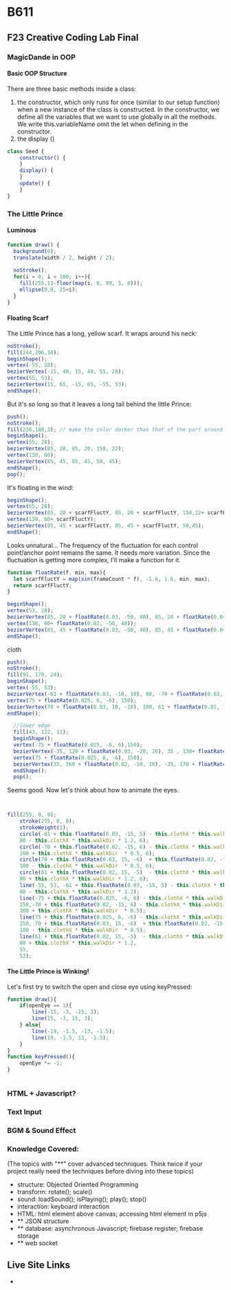 # B611
## F23 Creative Coding Lab Final

### MagicDande in OOP
#### Basic OOP Structure
There are three basic methods inside a class: 
1. the constructor, which only runs for once (similar to our setup
 function) when a new instance of the class is constructed. In the constructor, we define all the variables that we want to use globally in all the methods. We write this.variableName omit the let when defining in the constructor.
2. the display ()
```JavaScript
class Seed {
    constructor() {
    }
    display() {
    }
    update() {
    }
}
```
### The Little Prince
#### Luminous
```JavaScript
function draw() {
  background(0);
  translate(width / 2, height / 2);
  
  noStroke();
  for(i = 0; i < 100; i++){
    fill(255,13-floor(map(i, 0, 99, 5, 0)));
    ellipse(0,0, 25+i); 
  }
}
```
#### Floating Scarf
The Little Prince has a long, yellow scarf. 
It wraps around his neck:
```JavaScript
noStroke();
fill(244,206,10);
beginShape();
vertex(-55, 28);
bezierVertex(-15, 40, 15, 40, 55, 28);
vertex(55, 53);
bezierVertex(15, 65, -15, 65, -55, 53);
endShape();
```
But it's so long so that it leaves a long tail behind the little Prince:
```JavaScript
push();
noStroke();
fill(216,180,3); // make the color darker than that of the part around the neck
beginShape();
vertex(55, 28);
bezierVertex(85, 20, 85, 20, 150, 22);
vertex(138, 60);
bezierVertex(85, 45, 85, 45, 50, 45);
endShape();
pop();
```
It's floating in the wind:
```JavaScript
beginShape();
vertex(55, 28);
bezierVertex(85, 20 + scarfFluctY, 85, 20 + scarfFluctY, 150,22+ scarfFluctY);
vertex(138, 60+ scarfFluctY);
bezierVertex(85, 45 + scarfFluctY, 85, 45 + scarfFluctY, 50,45);
endShape();
```
Looks unnatural... The frequency of the fluctuation for each control point/anchor point remains the same. It needs more variation. 
Since the fluctuation is getting more complex, I'll make a function for it.

```JavaScript
function floatRate(f, min, max){
  let scarfFluctY = map(sin(frameCount * f), -1.6, 1.6, min, max);
  return scarfFluctY;
}
```
```JavaScript
beginShape();
vertex(53, 28);
bezierVertex(85, 20 + floatRate(0.03, -50, 40), 85, 20 + floatRate(0.04, -50, 40), 150,22+ floatRate(0.02, -50, 46));
vertex(138, 60+ floatRate(0.02, -50, 48));
bezierVertex(85, 45 + floatRate(0.03, -50, 40), 85, 45 + floatRate(0.04, -50, 40), 50,45);
endShape();
```
cloth
```JavaScript
push();
noStroke();
fill(91, 179, 24);
beginShape();
vertex(-55, 53);
bezierVertex(-61 + floatRate(0.03, -10, 10), 80, -70 + floatRate(0.02, -10, 10), 100, -75 + floatRate(0.025, -6, 6),150);
vertex(75 + floatRate(0.025, 6, -6), 150);
bezierVertex(70 + floatRate(0.03, 10, -10), 100, 61 + floatRate(0.02, 10, -10), 80, 55,53);
endShape();

```

```JavaScript
  //lower edge
  fill(43, 122, 11);
  beginShape();
  vertex(-75 + floatRate(0.025, -6, 6),150);
  bezierVertex(-35, 120 + floatRate(0.03, -20, 20), 35 , 130+ floatRate(0.025, 20, -20), 75 + floatRate(0.025, 6, -6), 150);
  vertex(75 + floatRate(0.025, 6, -6), 150);
  bezierVertex(35, 160 + floatRate(0.02, -10, 10), -35, 170 + floatRate(0.03, 10, -10), -75 + floatRate(0.025, -6, 6),150);
  endShape();
  pop();
```
Seems good. Now let's think about how to animate the eyes. 

```JavaScript
```
```JavaScript
```
```JavaScript
fill(255, 0, 0);
    stroke(255, 0, 0);
    strokeWeight(1);
    circle(-61 + this.floatRate(0.03, -15, 5) - this.clothX * this.walkDir * 0.5,
    80 - this.clothX * this.walkDir * 1.2, 6);
    circle(-70 + this.floatRate(0.02, -15, 6) - this.clothX * this.walkDir * 0.3,
    100 + this.clothX * this.walkDir  * 0.5, 6);
    circle(70 + this.floatRate(0.03, 15, -6)  + this.floatRate(0.02, -15, 6) + this.clothX * this.walkDir * 0.3,
    100 - this.clothX * this.walkDir  * 0.5, 6);
    circle(61 + this.floatRate(0.02, 15, -5)  - this.clothX * this.walkDir * 0.5,
    80 + this.clothX * this.walkDir * 1.2, 6);
    line(-55, 53, -61 + this.floatRate(0.03, -15, 5) - this.clothX * this.walkDir * 0.5,
    80 - this.clothX * this.walkDir * 1.2);
    line(-75 + this.floatRate(0.025, -6, 6) - this.clothX * this.walkDir *1.5,
    150,-70 + this.floatRate(0.02, -15, 6) - this.clothX * this.walkDir * 0.3,
    100 + this.clothX * this.walkDir  * 0.5);
    line(75 + this.floatRate(0.025, 6, -6) - this.clothX * this.walkDir * 1.5,
    150, 70 + this.floatRate(0.03, 15, -6)  + this.floatRate(0.02, -15, 6) + this.clothX * this.walkDir * 0.3,
    100 - this.clothX * this.walkDir  * 0.5);
    line(61 + this.floatRate(0.02, 15, -5)  - this.clothX * this.walkDir * 0.5,
    80 + this.clothX * this.walkDir * 1.2,
    55,
    53);
```

#### The Little Prince is Winking!
Let's first try to switch the open and close eye using keyPressed:
```JavaScript
function draw(){
    if(openEye == 1){
        line(-15, -3, -15, 3);
        line(15, -3, 15, 3);
    } else{
        line(-19, -1.5, -13, -1.5);
        line(19, -1.5, 13, -1.5);
    }
}
function keyPressed(){
    openEye *= -1;
}
```


```JavaScript
```

### HTML + Javascript?

### Text Input

### BGM & Sound Effect

### Knowledge Covered:
(The topics with "**" cover advanced techniques. Think twice if your project really need the techniques before diving into these topics)
- structure: Objected Oriented Programming
- transform: rotate(); scale()
- sound: loadSound(); isPlaying(); play(); stop()
- interaction:  keyboard interaction
- HTML: html element above canvas; accessing html element in p5js
- ** JSON structure
- ** database: asynchronous Javascript; firebase register; firebase storage
- ** web socket

## Live Site Links
-
